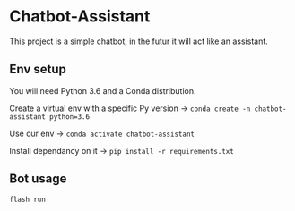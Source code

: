 # Chatbot-Assistant

This project is a simple chatbot, in the futur it will act like an assistant.

## Env setup

You will need Python 3.6 and a Conda distribution.

Create a virtual env with a specific Py version -> `conda create -n chatbot-assistant python=3.6`

Use our env -> `conda activate chatbot-assistant`

Install dependancy on it -> `pip install -r requirements.txt`

## Bot usage

`flash run`
